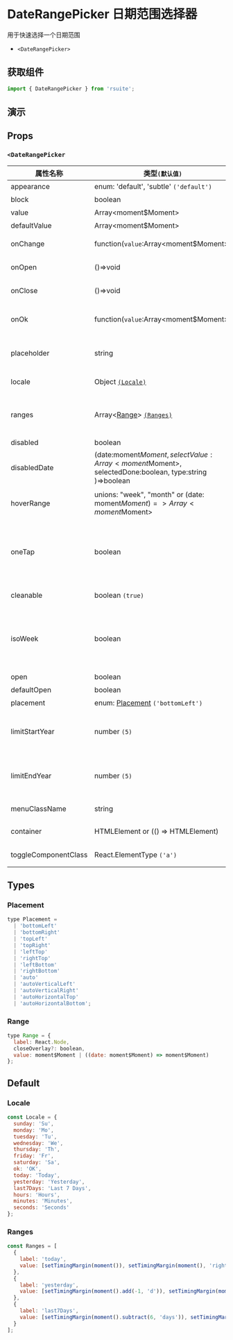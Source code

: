 # DateRangePicker 日期范围选择器

用于快速选择一个日期范围

* `<DateRangePicker>`

## 获取组件

```js
import { DateRangePicker } from 'rsuite';
```

## 演示

<!--{demo}-->

## Props

### `<DateRangePicker`

| 属性名称             | 类型`(默认值)`                                                                                      | 描述                                                            |
| -------------------- | --------------------------------------------------------------------------------------------------- | --------------------------------------------------------------- |
| appearance           | enum: 'default', 'subtle' `('default')`                                                             | 设置外观                                                        |
| block                | boolean                                                                                             | 堵塞整行                                                        |
| value                | Array<moment$Moment>                                                                                | 值 `受控`                                                       |
| defaultValue         | Array<moment$Moment>                                                                                | 默认值                                                          |
| onChange             | function(`value`:Array<moment$Moment>)                                                              | 值改变后的回调函数                                              |
| onOpen               | ()=>void                                                                                            | 打开回调函数                                                    |
| onClose              | ()=>void                                                                                            | 关闭回调函数                                                    |
| onOk                 | function(`value`:Array<moment$Moment>)                                                              | 点击 `确定` 按钮后的回调函数                                    |
| placeholder          | string                                                                                              | 没有值时候默认显示内容                                          |
| locale               | Object [`(Locale)`](#Locale)                                                                        | 本地化对应的语言描述                                            |
| ranges               | Array<[Range](#Range)> [`(Ranges)`](#Ranges)                                                        | 快捷项配置，默认 `今天`,`昨天`，`最近 7 天`                     |
| disabled             | boolean                                                                                             | 禁用组件                                                        |
| disabledDate         | (date:moment$Moment, selectValue:Array<moment$Moment>, selectedDone:boolean, type:string )=>boolean | 禁用日期                                                        |
| hoverRange           | unions: "week", "month" or (date: moment$Moment)=> Array<moment$Moment>                             | 点击日期时将选中的日期范围                                      |
| oneTap               | boolean                                                                                             | 是否点击一次就选定日期范围，可[配合 hoverRange 使用](#单击模式) |
| cleanable            | boolean `(true)`                                                                                    | 可以清除选择值                                                  |
| isoWeek              | boolean                                                                                             | ISO 8601 标准， 每个日历星期从星期一开始，星期日为第 7 天       |
| open                 | boolean                                                                                             | 打开 (受控)                                                     |
| defaultOpen          | boolean                                                                                             | 默认打开                                                        |
| placement            | enum: [Placement](#Placement) `('bottomLeft')`                                                      | 显示位置                                                        |
| limitStartYear       | number `(5)`                                                                                        | 相对当前选择日期，设置可选年份上限                              |
| limitEndYear         | number `(5)`                                                                                        | 相对当前选择日期，设置可选年份下限                              |
| menuClassName        | string                                                                                              | 选项菜单的 className                                            |
| container            | HTMLElement or (() => HTMLElement)                                                                  | 设置渲染的容器                                                  |
| toggleComponentClass | React.ElementType `('a')`                                                                           | 为组件自定义元素类型                                            |
## Types

### Placement

```js
type Placement =
  | 'bottomLeft'
  | 'bottomRight'
  | 'topLeft'
  | 'topRight'
  | 'leftTop'
  | 'rightTop'
  | 'leftBottom'
  | 'rightBottom'
  | 'auto'
  | 'autoVerticalLeft'
  | 'autoVerticalRight'
  | 'autoHorizontalTop'
  | 'autoHorizontalBottom';
```

### Range

```js
type Range = {
  label: React.Node,
  closeOverlay?: boolean,
  value: moment$Moment | ((date: moment$Moment) => moment$Moment)
};
```

## Default

### Locale

```js
const Locale = {
  sunday: 'Su',
  monday: 'Mo',
  tuesday: 'Tu',
  wednesday: 'We',
  thursday: 'Th',
  friday: 'Fr',
  saturday: 'Sa',
  ok: 'OK',
  today: 'Today',
  yesterday: 'Yesterday',
  last7Days: 'Last 7 Days',
  hours: 'Hours',
  minutes: 'Minutes',
  seconds: 'Seconds'
};
```

### Ranges

```js
const Ranges = [
  {
    label: 'today',
    value: [setTimingMargin(moment()), setTimingMargin(moment(), 'right')]
  },
  {
    label: 'yesterday',
    value: [setTimingMargin(moment().add(-1, 'd')), setTimingMargin(moment().add(-1, 'd'), 'right')]
  },
  {
    label: 'last7Days',
    value: [setTimingMargin(moment().subtract(6, 'days')), setTimingMargin(moment(), 'right')]
  }
];
```
